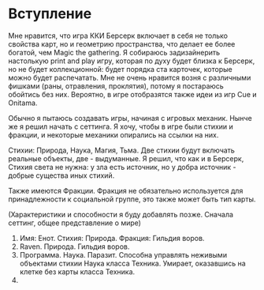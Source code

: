 # Вступление
Мне нравится, что игра ККИ Берсерк включает в себя не только свойства карт, но и геометрию пространства, что делает ее более богатой, чем Magic the gathering.
Я собираюсь задизайнерить настолькую print and play игру, которая по духу будет близка к Берсерк, но не будет коллекционной: будет порядка ста карточек, которые можно будет распечатать.
Мне не очень нравится возня с различными фишками (раны, отравления, проклятия), потому я постараюсь обойтись без них. Вероятно, в игре отобразятся также идеи из игр Cue и Onitama.

Обычно я пытаюсь создавать игры, начиная с игровых механик. Нынче же я решил начать с сеттинга. Я хочу, чтобы в игре были стихии и фракции, и некоторые механики опирались на ссылки на них.



Стихии: Природа, Наука, Магия, Тьма.
Две стихии будут включать реальные объекты, две - выдуманные. Я решил, что как и в Берсерк, Стихия света не нужна: у зла есть источник, но у добра источник - добрые существа иных стихий.

Также имеются Фракции.
Фракция не обязательно используется для принадлежности к социальной группе, это также может быть тип карты.

(Характеристики и способности я буду добавлять позже. Сначала сеттинг, общее представление о мире)

1. Имя: Енот. Стихия: Природа. Фракция: Гильдия воров.
2. Raven. Природа. Гильдия воров.
3. Программа. Наука.
   Паразит.
   Способна управлять неживыми объектами стихии Наука класса Техника. Умирает, оказавшись на клетке без карты класса Техника.
4. 
